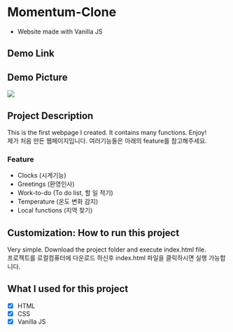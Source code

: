 # Momentum-Clone
- Website made with Vanilla JS

## Demo Link

## Demo Picture
![](demo.gif)

## Project Description 
This is the first webpage I created. It contains many functions. Enjoy!  
제가 처음 만든 웹페이지입니다. 여러기능들은 아래의 feature를 참고해주세요.
### Feature 
- Clocks (시계기능)
- Greetings (환영인사)
- Work-to-do (To do list, 할 일 적기)
- Temperature (온도 변화 감지)
- Local functions (지역 찾기)

## Customization: How to run this project
Very simple. Download the project folder and execute index.html file.  
프로젝트를 로컬컴퓨터에 다운로드 하신후 index.html 파일을 클릭하시면 실행 가능합니다. 

## What I used for this project 
- [X] HTML
- [X] CSS
- [X] Vanilla JS
